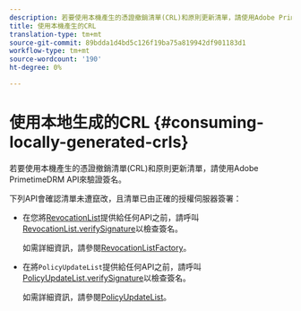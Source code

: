```yaml
---
description: 若要使用本機產生的憑證撤銷清單(CRL)和原則更新清單，請使用Adobe PrimetimeDRM API來驗證簽名。
title: 使用本機產生的CRL
translation-type: tm+mt
source-git-commit: 89bdda1d4bd5c126f19ba75a819942df901183d1
workflow-type: tm+mt
source-wordcount: '190'
ht-degree: 0%

---
```



# 使用本地生成的CRL {#consuming-locally-generated-crls}

若要使用本機產生的憑證撤銷清單(CRL)和原則更新清單，請使用Adobe PrimetimeDRM API來驗證簽名。

下列API會確認清單未遭竄改，且清單已由正確的授權伺服器簽署：

* 在您將[RevocationList](https://help.adobe.com/en_US/primetime/api/drm-apis/server/javadocs-flashaccess-pro/com/adobe/flashaccess/sdk/revocation/RevocationList.html)提供給任何API之前，請呼叫[RevocationList.verifySignature](https://help.adobe.com/en_US/primetime/api/drm-apis/server/javadocs-flashaccess-pro/com/adobe/flashaccess/sdk/revocation/RevocationList.html#verifySignature(java.security.cert.X509Certificate))以檢查簽名。

   如需詳細資訊，請參閱[RevocationListFactory](https://help.adobe.com/en_US/primetime/api/drm-apis/server/javadocs-flashaccess-pro/com/adobe/flashaccess/sdk/revocation/RevocationListFactory.html)。

* 在將`PolicyUpdateList`提供給任何API之前，請呼叫[PolicyUpdateList.verifySignature](https://help.adobe.com/en_US/primetime/api/drm-apis/server/javadocs-flashaccess-pro/com/adobe/flashaccess/sdk/policyupdate/PolicyUpdateList.html#verifySignature(java.security.cert.X509Certificate))以檢查簽名。

   如需詳細資訊，請參閱[PolicyUpdateList](https://help.adobe.com/en_US/primetime/api/drm-apis/server/javadocs-flashaccess-pro/com/adobe/flashaccess/sdk/policyupdate/PolicyUpdateList.html)。

